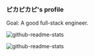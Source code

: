 ### ピカピカピ's profile

Goal: A good full-stack engineer.


![github-readme-stats](https://github-readme-stats.vercel.app/api?username=pikapikapikaori&show_icons=true)

![github-readme-stats]([https://github-readme-stats.vercel.app/api/top-langs/?username=pikapikapikaori&langs_count=10](https://github-readme-stats.vercel.app/api/top-langs/?username=pikapikapikaori&langs_count=10&layout=compact))

<!--
**pikapikapikaori/pikapikapikaori** is a ✨ _special_ ✨ repository because its `README.md` (this file) appears on your GitHub profile.

Here are some ideas to get you started:

- 🔭 I’m currently working on ...
- 🌱 I’m currently learning ...
- 👯 I’m looking to collaborate on ...
- 🤔 I’m looking for help with ...
- 💬 Ask me about ...
- 📫 How to reach me: ...
- 😄 Pronouns: ...
- ⚡ Fun fact: ...
-->
